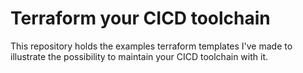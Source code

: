 # Terraform your CICD toolchain

This repository holds the examples terraform templates I've made to illustrate the possibility to maintain your CICD toolchain with it.



